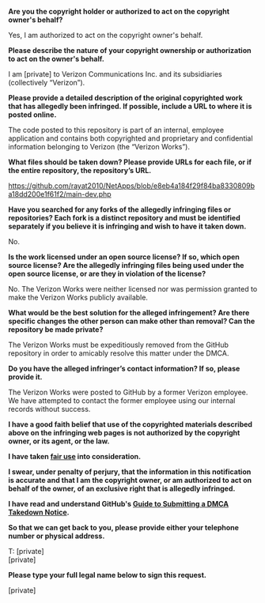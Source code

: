 **Are you the copyright holder or authorized to act on the copyright owner's behalf?**

Yes, I am authorized to act on the copyright owner's behalf.

**Please describe the nature of your copyright ownership or authorization to act on the owner's behalf.**

I am [private] to Verizon Communications Inc. and its subsidiaries (collectively “Verizon”).

**Please provide a detailed description of the original copyrighted work that has allegedly been infringed. If possible, include a URL to where it is posted online.**

The code posted to this repository is part of an internal, employee application and contains both copyrighted and proprietary and confidential information belonging to Verizon (the “Verizon Works”).

**What files should be taken down? Please provide URLs for each file, or if the entire repository, the repository’s URL.**

https://github.com/rayat2010/NetApps/blob/e8eb4a184f29f84ba8330809ba18dd200e1f61f2/main-dev.php

**Have you searched for any forks of the allegedly infringing files or repositories? Each fork is a distinct repository and must be identified separately if you believe it is infringing and wish to have it taken down.**

No.

**Is the work licensed under an open source license? If so, which open source license? Are the allegedly infringing files being used under the open source license, or are they in violation of the license?**

No. The Verizon Works were neither licensed nor was permission granted to make the Verizon Works publicly available.

**What would be the best solution for the alleged infringement? Are there specific changes the other person can make other than removal? Can the repository be made private?**

The Verizon Works must be expeditiously removed from the GitHub repository in order to amicably resolve this matter under the DMCA.

**Do you have the alleged infringer’s contact information? If so, please provide it.**

The Verizon Works were posted to GitHub by a former Verizon employee. We have attempted to contact the former employee using our internal records without success.

**I have a good faith belief that use of the copyrighted materials described above on the infringing web pages is not authorized by the copyright owner, or its agent, or the law.**

**I have taken <a href="https://www.lumendatabase.org/topics/22">fair use</a> into consideration.**

**I swear, under penalty of perjury, that the information in this notification is accurate and that I am the copyright owner, or am authorized to act on behalf of the owner, of an exclusive right that is allegedly infringed.**

**I have read and understand GitHub's <a href="https://help.github.com/articles/guide-to-submitting-a-dmca-takedown-notice/">Guide to Submitting a DMCA Takedown Notice</a>.**

**So that we can get back to you, please provide either your telephone number or physical address.**

T: [private]  
[private]

**Please type your full legal name below to sign this request.**

[private]
